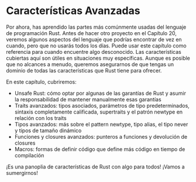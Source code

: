 # Características Avanzadas

Por ahora, has aprendido las partes más comúnmente usadas del lenguaje de
programación Rust. Antes de hacer otro proyecto en el Capítulo 20, veremos
algunos aspectos del lenguaje que podrías encontrar de vez en cuando, pero
que no usarás todos los días. Puede usar este capítulo como referencia para
cuando encuentre algo desconocido. Las características cubiertas aquí son
útiles en situaciones muy específicas. Aunque es posible que no alcances
a menudo, queremos asegurarnos de que tengas un dominio de todas las
características que Rust tiene para ofrecer.

En este capítulo, cubriremos:

* Unsafe Rust: cómo optar por algunas de las garantías de Rust y asumir la
  responsabilidad de mantener manualmente esas garantías
* Traits avanzados: tipos asociados, parámetros de tipo predeterminados,
  sintaxis completamente calificada, supertraits y el patrón newtype en
  relación con los traits
* Tipos avanzados: más sobre el pattern newtype, tipo alias, el tipo never y
  tipos de tamaño dinámico
* Funciones y closures avanzados: punteros a funciones y devolución de
  closures
* Macros: formas de definir código que define más código en tiempo de
  compilación

¡Es una panoplia de características de Rust con algo para todos! ¡Vamos a
sumergirnos!
